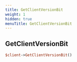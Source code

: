 ```yaml
---
title: GetClientVersionBit
weight: 1
hidden: true
menuTitle: GetClientVersionBit
---
```

## GetClientVersionBit
```perl
$client->GetClientVersionBit()
```